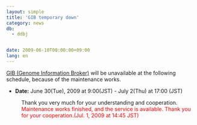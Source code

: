 ```yaml
---
layout: simple
title: 'GIB temporary down'
category: news
db:
  - ddbj


date: 2009-06-10T00:00:00+09:00
lang: en
---
```


<html><a href="/services/past-services-e.html#gib" target="_blank">GIB (Genome Information Broker)</a> will be unavailable at the following schedule, because of the maintenance works.

<ul>
    <li><b>Date:</b> June 30(Tue), 2009 at 9:00(JST) - July 2(Thu) at 17:00 (JST)</li>
</ul>
<dd>Thank you very much for your understanding and cooperation.<br>
<dd>
    <font color="#ff0000"> Maintenance works finished, and the service is available. Thank you for your cooperation.(Jul. 1, 2009 at 14:45 JST) </font>
</dd>
</dd>
</html>
